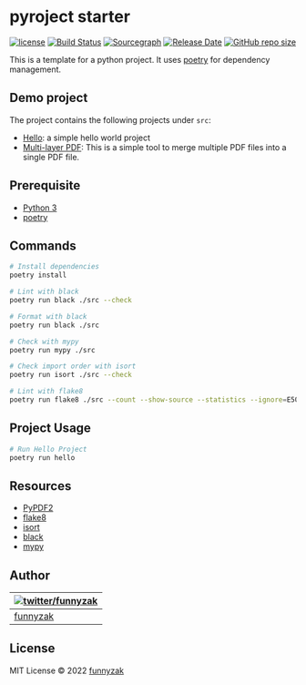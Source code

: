 # pyroject starter

[![license][license-image]][repository-url]
[![Build Status][build-status-image]][build-status]
[![Sourcegraph][sg-image]][sg-url]
[![Release Date][rle-image]][rle-url]
[![GitHub repo size][repo-size-image]][repository-url]

[repo-size-image]: https://img.shields.io/github/repo-size/funnyzak/pyproject-starter
[build-status-image]: https://img.shields.io/github/workflow/status/funnyzak/pyproject-starter/lint-and-test
[build-status]: https://github.com/funnyzak/pyproject-starter/actions
[license-image]: https://img.shields.io/github/license/funnyzak/pyproject-starter.svg?style=flat-square
[repository-url]: https://github.com/funnyzak/pyproject-starter
[sg-image]: https://img.shields.io/badge/view%20on-Sourcegraph-brightgreen.svg?style=flat-square
[sg-url]: https://sourcegraph.com/github.com/funnyzak/pyproject-starter
[rle-image]: https://img.shields.io/github/release-date/funnyzak/pyproject-starter.svg
[rle-url]: https://github.com/funnyzak/pyproject-starter/releases/latest

This is a template for a python project. It uses [poetry](https://python-poetry.org/) for dependency management.

## Demo project

The project contains the following projects under `src`:

- [Hello](https://github.com/funnyzak/pyproject-starter/tree/main/src/hello): a simple hello world project
- [Multi-layer PDF](https://github.com/funnyzak/pyproject-starter/tree/main/src/multi_layer_pdf): This is a simple tool to merge multiple PDF files into a single PDF file.

## Prerequisite

- [Python 3](https://www.python.org/)
- [poetry](https://python-poetry.org/)

## Commands

```bash
# Install dependencies
poetry install

# Lint with black
poetry run black ./src --check

# Format with black
poetry run black ./src

# Check with mypy
poetry run mypy ./src

# Check import order with isort
poetry run isort ./src --check

# Lint with flake8
poetry run flake8 ./src --count --show-source --statistics --ignore=E501
```

## Project Usage

```bash
# Run Hello Project 
poetry run hello
```

## Resources

- [PyPDF2](https://pypdf2.readthedocs.io/en/latest/user/adding-pdf-annotations.html#free-text)
- [flake8](https://flake8.pycqa.org/en/latest/)
- [isort](https://pycqa.github.io/isort/)
- [black](https://black.readthedocs.io/en/stable/)
- [mypy](https://mypy.readthedocs.io/en/stable/config_file.html#per-module-and-global-options)

## Author

| [![twitter/funnyzak](https://s.gravatar.com/avatar/c2437e240644b1317a4a356c6d6253ee?s=70)](https://twitter.com/funnyzak 'Follow @funnyzak on Twitter') |
| ------------------------------------------------------------------------------------------------------------------------------------------------------ |
| [funnyzak](https://yycc.me/)                                                                                                                           |

## License

MIT License © 2022 [funnyzak](https://github.com/funnyzak)
